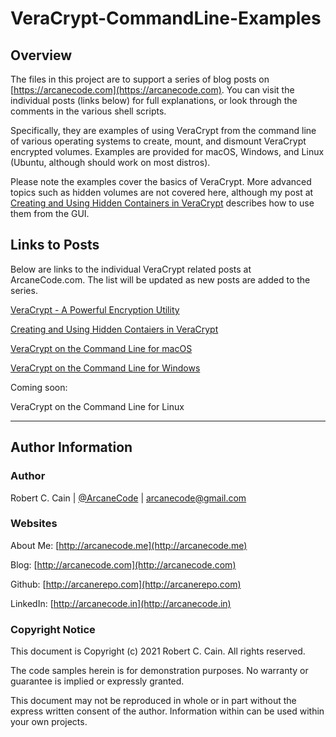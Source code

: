 # VeraCrypt-CommandLine-Examples

## Overview

The files in this project are to support a series of blog posts on [https://arcanecode.com](https://arcanecode.com). You can visit the individual posts (links below) for full explanations, or look through the comments in the various shell scripts.

Specifically, they are examples of using VeraCrypt from the command line of various operating systems to create, mount, and dismount VeraCrypt encrypted volumes. Examples are provided for macOS, Windows, and Linux (Ubuntu, although should work on most distros).

Please note the examples cover the basics of VeraCrypt. More advanced topics such as hidden volumes are not covered here, although my post at [Creating and Using Hidden Containers in VeraCrypt](https://arcanecode.com/2021/05/31/creating-and-using-hidden-containers-in-veracrypt/) describes how to use them from the GUI.

## Links to Posts

Below are links to the individual VeraCrypt related posts at ArcaneCode.com. The list will be updated as new  posts are added to the series.

[VeraCrypt - A Powerful Encryption Utility](https://arcanecode.com/2021/05/24/veracrypt-a-powerful-encryption-utility/)

[Creating and Using Hidden Contaiers in VeraCrypt](https://arcanecode.com/2021/05/31/creating-and-using-hidden-containers-in-veracrypt/)

[VeraCrypt on the Command Line for macOS](https://arcanecode.com/2021/06/07/3504/)

[VeraCrypt on the Command Line for Windows](https://arcanecode.com/2021/06/14/veracrypt-on-the-command-line-for-windows/)

Coming soon:

VeraCrypt on the Command Line for Linux

---

## Author Information

### Author

Robert C. Cain | [@ArcaneCode](https://twitter.com/arcanecode) | arcanecode@gmail.com

### Websites

About Me: [http://arcanecode.me](http://arcanecode.me)

Blog: [http://arcanecode.com](http://arcanecode.com)

Github: [http://arcanerepo.com](http://arcanerepo.com)

LinkedIn: [http://arcanecode.in](http://arcanecode.in)

### Copyright Notice

This document is Copyright (c) 2021 Robert C. Cain. All rights reserved.

The code samples herein is for demonstration purposes. No warranty or guarantee is implied or expressly granted.

This document may not be reproduced in whole or in part without the express written consent of the author. Information within can be used within your own projects.
